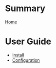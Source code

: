 # Summary
[Home](./index.md)

# User Guide

- [Install](./install.md)
- [Configuration](./config.md)
